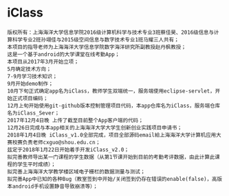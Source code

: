 # iClass
	版权所有：上海海洋大学信息学院2016级计算机科学与技术专业3班蔡佳昊、2016级信息与计算科学专业2班孙翊佳与2015级空间信息与数字技术专业1班马耀三人共有；
	本项目的指导老师为上海海洋大学信息学院数字海洋研究所副教授赵丹枫教授；
	这是一个基于android的大学课堂在线考勤App；
	本项目从2017年3月开始立项；
	5月确定技术方向；
	7-9月学习技术知识；
	9月开始demo制作；
	10月下旬正式确定app名为iClass，教师学生双端统一，服务端使用eclipse-servlet，开始正式项目编码；
	12月上旬开始使用git-github版本控制管理项目代码，本app仓库名为iClass，服务端仓库名为iClass_Sever；
	2017年12月4日晚 上传了截至目前整个App客户端的代码；
	12月26日完成与本app相关的上海海洋大学大学生创新创业实践项目申请书；
	2018年1月4日晚 iClass_v1.0全部完成，项目全部源码email給上海海洋大学计算机应用大赛校赛负责老师cxguo@shou.edu.cn；
	兹定于2018年1月22日开始着手开发iClass_v2.0；
	拟完善教师导出某一门课程的学生数据（从第1节课开始到目前的考勤考评数据，由此计算此课程的学生平时成绩）；
	拟完善上海海洋大学教学楼区域电子栅栏的数据测量与测试；
	拟完善App中已知的各种Bug（教室签到中开始/关闭签到仍存在错误的enable(false)，高版本android手机设置静音导致崩溃等）；
